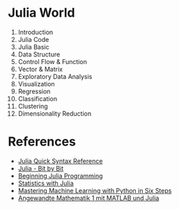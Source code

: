 # Julia World

1. Introduction
2. Julia Code
3. Julia Basic
4. Data Structure
5. Control Flow & Function
6. Vector & Matrix
7. Exploratory Data Analysis
8. Visualization
9. Regression
10. Classification
11. Clustering
12. Dimensionality Reduction

# References

+ [Julia Quick Syntax Reference](https://link.springer.com/book/10.1007/978-1-4842-5190-4)
+ [Julia - Bit by Bit](https://link.springer.com/book/10.1007/978-3-030-73936-2)
+ [Beginning Julia Programming](https://link.springer.com/book/10.1007/978-1-4842-3171-5)
+ [Statistics with Julia](https://link.springer.com/book/10.1007/978-3-030-70901-3)
+ [Mastering Machine Learning with Python in Six Steps](https://link.springer.com/book/10.1007/978-1-4842-4947-5)
+ [Angewandte Mathematik 1 mit MATLAB und Julia](https://link.springer.com/book/10.1007/978-3-662-60952-1)
